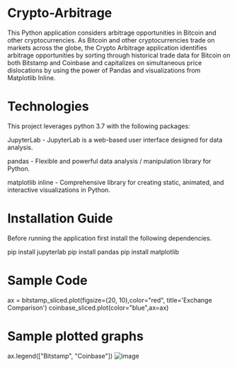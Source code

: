 # Crypto-Arbitrage
This Python application considers arbitrage opportunities in Bitcoin and other cryptocurrencies. As Bitcoin and other cryptocurrencies trade on markets across the globe, the Crypto Arbitrage application identifies arbitrage opportunities by sorting through historical trade data for Bitcoin on both Bitstamp and Coinbase and capitalizes on simultaneous price dislocations by using the power of Pandas and visualizations from Matplotlib Inline.

# Technologies
This project leverages python 3.7 with the following packages:

JupyterLab - JupyterLab is a web-based user interface designed for data analysis.

pandas - Flexible and powerful data analysis / manipulation library for Python.

matplotlib inline - Comprehensive library for creating static, animated, and interactive visualizations in Python.

# Installation Guide
Before running the application first install the following dependencies.

  pip install jupyterlab
  pip install pandas
  pip install matplotlib

# Sample Code 
  ax = bitstamp_sliced.plot(figsize=(20, 10),color="red", title='Exchange Comparison')
coinbase_sliced.plot(color="blue",ax=ax)
# Sample plotted graphs 

ax.legend(["Bitstamp", "Coinbase"])
![image](https://user-images.githubusercontent.com/110577831/185345387-c3c9bce8-bd21-4715-8be5-292fcf7bb838.png)
